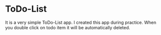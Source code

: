 # ToDo-List
It is a very simple ToDo-List app. I created this app during practice. When you double click on todo item it will be automatically deleted.
